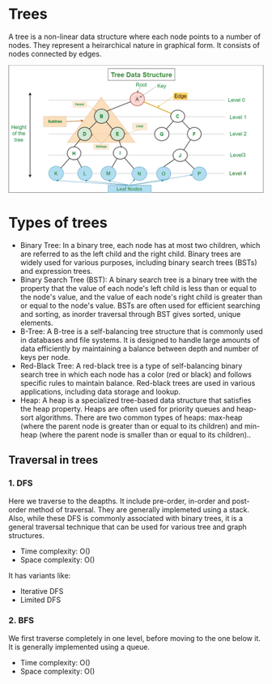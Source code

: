 # Trees
A tree is a non-linear data structure where each node points to a number of nodes. They represent a heirarchical nature in graphical form.  It consists of nodes connected by edges.

![Alt text](image.png)

# Types of trees
- Binary Tree: In a binary tree, each node has at most two children, which are referred to as the left child and the right child. Binary trees are widely used for various purposes, including binary search trees (BSTs) and expression trees.
- Binary Search Tree (BST): A binary search tree is a binary tree with the property that the value of each node's left child is less than or equal to the node's value, and the value of each node's right child is greater than or equal to the node's value. BSTs are often used for efficient searching and sorting, as inorder traversal through BST gives sorted, unique elements. 
- B-Tree: A B-tree is a self-balancing tree structure that is commonly used in databases and file systems. It is designed to handle large amounts of data efficiently by maintaining a balance between depth and number of keys per node.
- Red-Black Tree: A red-black tree is a type of self-balancing binary search tree in which each node has a color (red or black) and follows specific rules to maintain balance. Red-black trees are used in various applications, including data storage and lookup.
- Heap: A heap is a specialized tree-based data structure that satisfies the heap property. Heaps are often used for priority queues and heap-sort algorithms. There are two common types of heaps: max-heap (where the parent node is greater than or equal to its children) and min-heap (where the parent node is smaller than or equal to its children)..


## Traversal in trees

### 1. DFS
Here we traverse to the deapths. It include pre-order, in-order and post-order method of traversal. They are generally implemeted using a stack. Also, while these DFS is commonly associated with binary trees, it is a general traversal technique that can be used for various tree and graph structures.
- Time complexity: O()
- Space complexity: O()

It has variants like:
- Iterative DFS
- Limited DFS


### 2. BFS
We first traverse completely in one level, before moving to the one below it. It is generally implemented using a queue. 
- Time complexity: O()
- Space complexity: O()



















